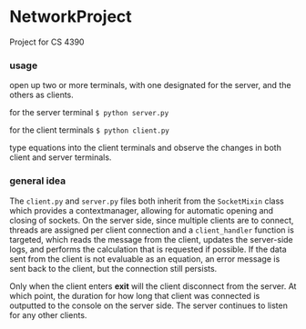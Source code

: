 # NetworkProject
Project for CS 4390


### usage 
open up two or more terminals, with one designated for the server, and the others as clients. 

for the server terminal `$ python server.py`

for the client terminals `$ python client.py`

type equations into the client terminals and observe the changes in both client and server terminals.<br>

### general idea
The `client.py` and `server.py` files both inherit from the `SocketMixin` class which provides a contextmanager,
allowing for automatic opening and closing of sockets. On the server side, since multiple clients are to connect,
threads are assigned per client connection and a `client_handler` function is targeted, which reads the message from the client,
updates the server-side logs, and performs the calculation that is requested if possible. If the data sent from the client is not evaluable
as an equation, an error message is sent back to the client, but the connection still persists.<br>

Only when the client enters **exit** will the client disconnect from the server. At which point, the duration for how long that client
was connected is outputted to the console on the server side. The server continues to listen for any other clients.<br>
